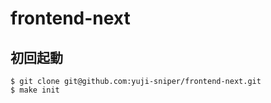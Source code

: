 # frontend-next

## 初回起動
```
$ git clone git@github.com:yuji-sniper/frontend-next.git
$ make init
```

